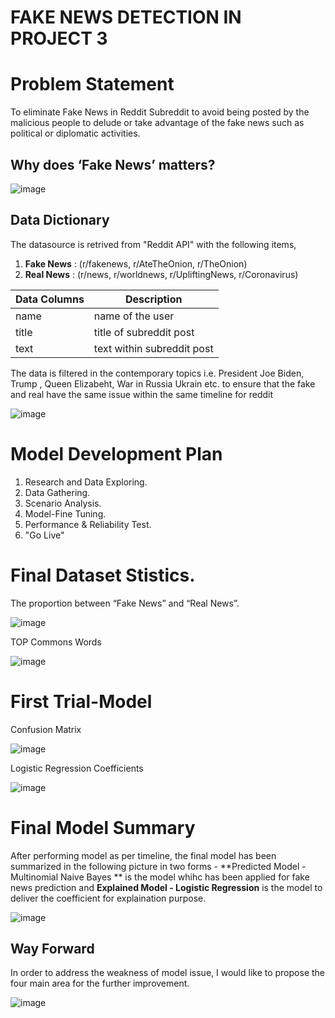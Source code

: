 # FAKE NEWS DETECTION IN PROJECT 3

# Problem Statement
To eliminate Fake News in Reddit Subreddit to avoid being posted by the malicious people to delude or take advantage of the fake news such as political or diplomatic activities.

## Why does ‘Fake News’ matters?

![image](https://user-images.githubusercontent.com/104628789/203228829-f7c972f1-daec-4ff9-ba22-d5edbe0d7b9e.png)


## Data Dictionary

The datasource is retrived from "Reddit API" with the following items,
1. **Fake News** : (r/fakenews, r/AteTheOnion, r/TheOnion)
2. **Real News** : (r/news, r/worldnews, r/UpliftingNews, r/Coronavirus)


| Data Columns | Description                |
| ------------ | -------------------------- |
| name         | name of the user           |
| title        | title of subreddit post    |
| text         | text within subreddit post |


The data is filtered in the contemporary topics i.e. President Joe Biden, Trump , Queen Elizabeht, War in Russia Ukrain etc. to ensure that the fake and real have the same issue within the same timeline for reddit

![image](https://user-images.githubusercontent.com/104628789/203228424-8889a59b-26b2-450d-99b3-8f5b4265d30a.png)


# Model Development Plan

1. Research and Data Exploring.
2. Data Gathering.
3. Scenario Analysis.
4. Model-Fine Tuning.
5. Performance & Reliability Test.
6. "Go Live"

# Final Dataset Stistics.

The proportion between “Fake News” and “Real News”.

![image](https://user-images.githubusercontent.com/104628789/195742861-e6a4e82e-b003-4d5e-8420-f2c5c782becc.png)

TOP Commons Words

![image](https://user-images.githubusercontent.com/104628789/195742919-16bfe675-266d-4274-831c-bdcc24aa2739.png)

# First Trial-Model

Confusion Matrix

![image](https://user-images.githubusercontent.com/104628789/195743039-5c951a41-1dd3-4d0d-9a2b-9827378c5665.png)

Logistic Regression Coefficients

![image](https://user-images.githubusercontent.com/104628789/195743088-4516de17-10c2-44da-8b1b-3a1620cb71e2.png)


# Final Model Summary

After performing model as per timeline, the final model has been summarized in the following picture in two forms - **Predicted Model - Multinomial Naive Bayes  ** is the model whihc has been applied for fake news prediction and **Explained Model - Logistic Regression** is the model to deliver the coefficient for explaination purpose. 

![image](https://user-images.githubusercontent.com/104628789/203230503-d0202af1-4dc7-49f2-8a99-9121757e26f5.png)

## Way Forward

In order to address the weakness of model issue, I would like to propose the four main area for the further improvement.

![image](https://user-images.githubusercontent.com/104628789/203229709-f683fd8f-d94a-4973-8bec-d3d0755e91c8.png)














